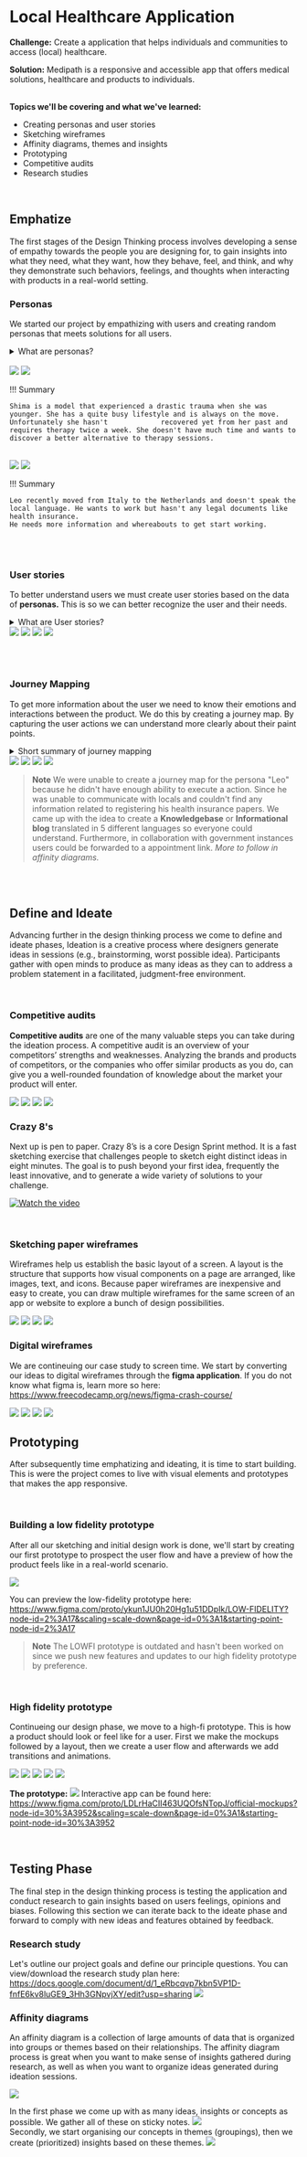 # Local Healthcare Application 



**Challenge:** Create a application that helps individuals and communities to access (local) healthcare.

**Solution:** Medipath is a responsive and accessible app that offers medical solutions, healthcare and products to individuals.
<br><br>




**Topics we'll be covering and what we've learned:**

-   Creating personas and user stories
-   Sketching wireframes
-   Affinity diagrams, themes and insights
-   Prototyping
-   Competitive audits
-   Research studies

<br>


## Emphatize

The first stages of the Design Thinking process involves developing a sense of empathy towards the people you are designing for, to gain insights into what they need, what they want, how they behave, feel, and think, and why they demonstrate such behaviors, feelings, and thoughts when interacting with products in a real-world setting.


### Personas ###

We started our project by empathizing with users and creating random personas that meets solutions for all users.

<details> 
  <summary>What are personas?</summary>
<br>
"Personas are fictional characters, which you create based upon your research in order to represent the different user types that might use your service, product, site, or brand in a similar way. Creating personas helps the designer to **understand users’ needs, experiences, behaviors and goals"
<br>
</details>

<br>

<img src="https://raw.githubusercontent.com/divstackio/docs-study/main/docs/img/persona001.png#gh-light-mode-only">
<img src="https://raw.githubusercontent.com/divstackio/docs-study/main/docs/img/persona001d.png#gh-dark-mode-only">

!!! Summary

    Shima is a model that experienced a drastic trauma when she was younger. She has a quite busy lifestyle and is always on the move. Unfortunately she hasn't             recovered yet from her past and requires therapy twice a week. She doesn't have much time and wants to discover a better alternative to therapy sessions. 
 

<br>

<img src="https://raw.githubusercontent.com/divstackio/docs-study/main/docs/img/persona002.png#gh-light-mode-only">
<img src="https://raw.githubusercontent.com/divstackio/docs-study/main/docs/img/PERSONA002d.png#gh-dark-mode-only">

!!! Summary

    Leo recently moved from Italy to the Netherlands and doesn't speak the local language. He wants to work but hasn't any legal documents like health insurance.
    He needs more information and whereabouts to get start working.
 



<br><br>
### User stories ###

To better understand users we must create user stories based on the data of **personas.** This is so we can better recognize the user and their needs. 

<details> 
 <summary>What are User stories?</summary>
<br>
 A user story is a small, self-contained unit of development work designed to accomplish a specific goal within a product. A user story is usually written from the user's perspective and follows the format: “As [a user persona], I want [to perform this action] so that [I can accomplish this goal].”
<br>
</details>

<img src="https://raw.githubusercontent.com/divstackio/docs-study/main/docs/img/USERSTORY01.png#gh-light-mode-only">
<img src="https://raw.githubusercontent.com/divstackio/docs-study/main/docs/img/USERSTORYNEWD.png#gh-dark-mode-only">
<img src="https://raw.githubusercontent.com/divstackio/docs-study/main/docs/img/USERSTORYNEW01.png#gh-light-mode-only">
<img src="https://raw.githubusercontent.com/divstackio/docs-study/main/docs/img/USERSTORYNEW01D.png#gh-dark-mode-only">



<br><br>
### Journey Mapping ###



To get more information about the user we need to know their emotions and interactions between the product. We do this by creating a journey map. By capturing the user actions we can understand more clearly about their paint points.


<details> 
 <summary>Short summary of journey mapping</summary>
<br>
A journey map is a visualization of the process that a person goes through in order to accomplish a goal.
In its most basic form, journey mapping starts by compiling a series of user actions into a timeline. Next, the timeline is fleshed out with user thoughts and emotions in order to create a narrative. This narrative is condensed and polished, ultimately leading to a visualization.
<br>
</details>



<img src="https://github.com/divstackio/docs-study/blob/main/docs/img/JOURNEY01.png?raw=true#gh-light-mode-only">
<img src="https://github.com/divstackio/docs-study/blob/main/docs/img/JOURNEY01D.png?raw=true#gh-dark-mode-only">


<img src="https://github.com/divstackio/docs-study/blob/main/docs/img/JOURNEY02.png?raw=true#gh-light-mode-only">
<img src="https://github.com/divstackio/docs-study/blob/main/docs/img/JOURNEY02D.png?raw=true#gh-dark-mode-only">


> **Note**
> We were unable to create a journey map for the persona "Leo" because he didn't have enough ability to execute a action. Since he was unable to communicate with locals and couldn't find any information related to registering his health insurance papers. We came up with the idea to create a **Knowledgebase** or **Informational blog** translated in 5 different languages so everyone could understand. Furthermore, in collaboration with government instances users could be forwarded to a appointment link. *More to follow in affinity diagrams.*
 
<br><br>




## Define and Ideate


Advancing further in the design thinking process we come to define and ideate phases, Ideation is a creative process where designers generate ideas in sessions (e.g., brainstorming, worst possible idea). Participants gather with open minds to produce as many ideas as they can to address a problem statement in a facilitated, judgment-free environment.

<br>


### Competitive audits ###
**Competitive audits** are one of the many valuable steps you can take during the ideation process. A competitive audit is an overview of your competitors’ strengths and weaknesses. Analyzing the brands and products of competitors, or the companies who offer similar products as you do, can give you a well-rounded foundation of knowledge about the market your product will enter. 

<img src="https://raw.githubusercontent.com/divstackio/docs-study/main/docs/img/competitive-audit.png">
<img src="https://raw.githubusercontent.com/divstackio/docs-study/main/docs/img/competitive-audit2.png">
<img src="https://raw.githubusercontent.com/divstackio/docs-study/main/docs/img/competitive-audit3.png">
<img src="https://raw.githubusercontent.com/divstackio/docs-study/main/docs/img/competitive-audit4.png">


### Crazy 8's
Next up is pen to paper. Crazy 8’s is a core Design Sprint method. It is a fast sketching exercise that challenges people to sketch eight distinct ideas in eight minutes. The goal is to push beyond your first idea, frequently the least innovative, and to generate a wide variety of solutions to your challenge.


[![Watch the video](img/thumb.png)](https://studies.divstack.io/crazy8.mp4)

<br>

### Sketching paper wireframes ###
Wireframes help us establish the basic layout of a screen. A layout is the structure that supports how visual components on a page are arranged, like images, text, and icons. Because paper wireframes are inexpensive and easy to create, you can draw multiple wireframes for the same screen of an app or website to explore a bunch of design possibilities. 


<img src="https://raw.githubusercontent.com/divstackio/docs-study/main/docs/img/1.jpg">
<img src="https://raw.githubusercontent.com/divstackio/docs-study/main/docs/img/2.jpg">
<img src="https://raw.githubusercontent.com/divstackio/docs-study/main/docs/img/3.jpg">
<img src="https://raw.githubusercontent.com/divstackio/docs-study/main/docs/img/4.jpg">

<br>

### Digital wireframes ###

We are contineuing our case study to screen time. We start by converting our ideas to digital wireframes through the **figma application**. 
If you do not know what figma is, learn more so here: <https://www.freecodecamp.org/news/figma-crash-course/>

<img src="https://raw.githubusercontent.com/divstackio/docs-study/main/docs/img/001.png">
<img src="https://raw.githubusercontent.com/divstackio/docs-study/main/docs/img/002.png">
<img src="https://raw.githubusercontent.com/divstackio/docs-study/main/docs/img/003.png">
<img src="https://raw.githubusercontent.com/divstackio/docs-study/main/docs/img/004.png">

<br>

## Prototyping

After subsequently time emphatizing and ideating, it is time to start building. This is were the project comes to live with visual elements and prototypes that makes the app responsive. 

<br>

### Building a low fidelity prototype

After all our sketching and initial design work is done, we'll start by creating our first prototype to prospect the user flow and have a preview of how the product
feels like in a real-world scenario.

<img src="https://raw.githubusercontent.com/divstackio/docs-study/main/docs/img/LOWFI.png">

You can preview the low-fidelity prototype here: <https://www.figma.com/proto/ykun1JU0h20Hg1u51DDpIk/LOW-FIDELITY?node-id=2%3A17&scaling=scale-down&page-id=0%3A1&starting-point-node-id=2%3A17>

> **Note**
> The LOWFI prototype is outdated and hasn't been worked on since we push new features and updates to our high fidelity prototype by preference. 

<br>

### High fidelity prototype

Continueing our design phase, we move to a high-fi prototype. This is how a product should look or feel like for a user. 
First we make the mockups followed by a layout, then we create a user flow and afterwards we add transitions and animations.


<img src="https://raw.githubusercontent.com/divstackio/docs-study/main/docs/img/HF01.png">
<img src="https://raw.githubusercontent.com/divstackio/docs-study/main/docs/img/HF02.png">
<img src="https://raw.githubusercontent.com/divstackio/docs-study/main/docs/img/HF03.png">
<img src="https://raw.githubusercontent.com/divstackio/docs-study/main/docs/img/HF04.png">
<img src="https://raw.githubusercontent.com/divstackio/docs-study/main/docs/img/HF05.png">
<br>

**The prototype:**
<img src="https://raw.githubusercontent.com/divstackio/docs-study/main/docs/img/FLOW2.png">
Interactive app can be found here: <https://www.figma.com/proto/LDLrHaCII463UQOfsNTopJ/official-mockups?node-id=30%3A3952&scaling=scale-down&page-id=0%3A1&starting-point-node-id=30%3A3952>


<br>


## Testing Phase ##

The final step in the design thinking process is testing the application and conduct research to gain insights based on users feelings, opinions and biases. 
Following this section we can iterate back to the ideate phase and forward to comply with new ideas and features obtained by feedback. 

### Research study ###

Let's outline our project goals and define our principle questions.
You can view/download the research study plan here: <https://docs.google.com/document/d/1_eRbcqvp7kbn5VP1D-fnfE6kv8luGE9_3Hh3GNpvjXY/edit?usp=sharing>
<img src="https://raw.githubusercontent.com/divstackio/docs-study/main/docs/img/UXR.png">

### Affinity diagrams ###

An affinity diagram is a collection of large amounts of data that is organized into groups or themes based on their relationships. The affinity diagram process is great when you want to make sense of insights gathered during research, as well as when you want to organize ideas generated during ideation sessions.


<img src="https://raw.githubusercontent.com/divstackio/docs-study/main/docs/img/affinity02.jpg">

In the first phase we come up with as many ideas, insights or concepts as possible. We gather all of these on sticky notes.
<img src="https://raw.githubusercontent.com/divstackio/docs-study/main/docs/img/affinity%231.png">
<br>
Secondly, we start organising our concepts in themes (groupings), then we create (prioritized) insights based on these themes. 
<img src="https://raw.githubusercontent.com/divstackio/docs-study/main/docs/img/affinity%232.png">




